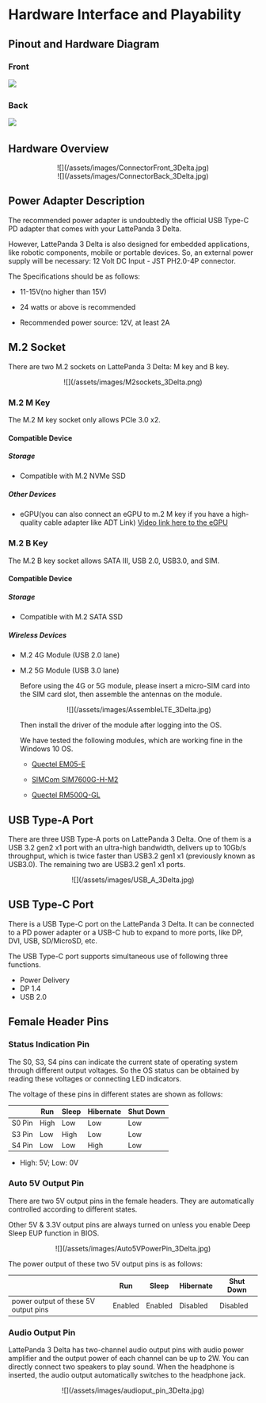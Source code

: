 # Hardware Interface and Playability

## Pinout and Hardware Diagram
### Front
![](https://dfimg.dfrobot.com/nobody/wiki/935b2c94421229da56fdc5225aae4e19.png)



### Back
![](https://dfimg.dfrobot.com/nobody/wiki/1f84fe5d91eb48868e04129e291b4d8c.png)



## Hardware Overview

<center>![](/assets/images/ConnectorFront_3Delta.jpg)</center>

<center>![](/assets/images/ConnectorBack_3Delta.jpg)</center>


## Power Adapter Description

The recommended power adapter is undoubtedly the official USB Type-C PD adapter that comes with your LattePanda 3 Delta. 

However, LattePanda 3 Delta is also designed for embedded applications, like robotic components, mobile or portable devices. So, an external power supply will be necessary: 12 Volt DC Input - JST PH2.0-4P connector.

  The Specifications should be as follows:

* 11-15V(no higher than 15V)

* 24 watts or above is recommended 

* Recommended power source: 12V, at least 2A

## M.2 Socket

There are two M.2 sockets on LattePanda 3 Delta: M key and B key.

<center>![](/assets/images/M2sockets_3Delta.png)</center>

### M.2 M Key
The M.2 M key socket only allows PCIe 3.0 x2.

#### Compatible Device

##### Storage
* Compatible with M.2 NVMe SSD
##### Other Devices
* eGPU(you can also connect an eGPU to m.2 M key if you have a high-quality cable adapter like ADT Link)
[Video link here to the eGPU](https://youtu.be/LMmm2V33cvs)
### M.2 B Key

The M.2 B key socket allows SATA III, USB 2.0, USB3.0, and SIM.

#### Compatible Device

##### Storage

* Compatible with M.2 SATA SSD

##### Wireless Devices

* M.2 4G Module (USB 2.0 lane)

* M.2 5G Module (USB 3.0 lane)

  Before using the 4G or 5G module, please insert a micro-SIM card into the SIM card slot, then assemble the antennas on the module. 

  <center>![](/assets/images/AssembleLTE_3Delta.jpg)</center>

  Then install the driver of the module after logging into the OS.

  We have tested the following modules, which are working fine in the Windows 10 OS.

  * [Quectel EM05-E](https://www.quectel.com/product/lte-em05-series)

  * [SIMCom SIM7600G-H-M2](https://www.simcom.com/product/SIM7600X-H-M2.html)

  * [Quectel RM500Q-GL](https://www.quectel.com/product/5g-rm50xq-series)

  


## USB Type-A Port

There are three USB Type-A ports on LattePanda 3 Delta. One of them is a USB 3.2 gen2 x1 port with an ultra-high bandwidth, delivers up to 10Gb/s throughput, which is twice faster than USB3.2 gen1 x1 (previously known as USB3.0). The remaining two are USB3.2 gen1 x1 ports. 

<center>![](/assets/images/USB_A_3Delta.jpg)</center>


## USB Type-C Port


There is a USB Type-C port on the LattePanda 3 Delta. It can be connected to a PD power adapter or a USB-C hub to expand to more ports, like DP, DVI, USB, SD/MicroSD, etc. 

The USB Type-C port supports simultaneous use of following three functions.

- Power Delivery
- DP 1.4
- USB 2.0


## Female Header Pins

### Status Indication Pin

The S0, S3, S4 pins can indicate the current state of operating system through different output voltages. So the OS status can be obtained by reading these voltages or connecting LED indicators.

The voltage of these pins in different states are shown as follows:

|        | Run  | Sleep | Hibernate | Shut Down |
| ------ | ---- | ----- | --------- | --------- |
| S0 Pin | High | Low   | Low       | Low       |
| S3 Pin | Low  | High  | Low       | Low       |
| S4 Pin | Low  | Low   | High      | Low       |

* High: 5V; Low: 0V

### Auto 5V Output Pin

There are two 5V output pins in the female headers. They are automatically controlled according to different states. 

Other 5V & 3.3V output pins are always turned on unless you enable Deep Sleep EUP function in BIOS.

<center>![](/assets/images/Auto5VPowerPin_3Delta.jpg)</center>

The power output of these two 5V output pins is as follows:

|                                      | Run     | Sleep   | Hibernate | Shut Down |
| ------------------------------------ | ------- | ------- | --------- | --------- |
| power output of these 5V output pins | Enabled | Enabled | Disabled  | Disabled  |

### Audio Output Pin

LattePanda 3 Delta has two-channel audio output pins with audio power amplifier and the output power of each channel can be up to 2W. You can directly connect two speakers to play sound. When the headphone is inserted, the audio output automatically switches to the headphone jack.

<center>![](/assets/images/audioput_pin_3Delta.jpg)</center>
